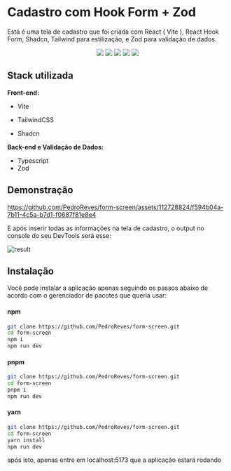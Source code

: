 # **Cadastro com Hook Form + Zod**

Está é uma tela de cadastro que foi criada com React ( Vite ), React Hook Form, Shadcn, Tailwind para estilização, e Zod para validação de dados.

<div align="center">  
	<img src='https://img.shields.io/badge/vite-%23646CFF.svg?style=for-the-badge&logo=vite&logoColor=white'/>  
	<img src='https://img.shields.io/badge/tailwindcss-%2338B2AC.svg?style=for-the-badge&logo=tailwind-css&logoColor=white'/>  
	<img src='https://img.shields.io/badge/typescript-%23007ACC.svg?style=for-the-badge&logo=typescript&logoColor=white'/>
	<img src='https://img.shields.io/badge/React%20Hook%20Form-%23EC5990.svg?style=for-the-badge&logo=reacthookform&logoColor=white' />
	<img src='https://img.shields.io/badge/Zod-3E67B1.svg?style=for-the-badge&logo=Zod&logoColor=white' />
</div>

## Stack utilizada

**Front-end:**

- Vite

- TailwindCSS

- Shadcn

**Back-end e Validação de Dados:** 
- Typescript  
- Zod

## Demonstração

https://github.com/PedroReves/form-screen/assets/112728824/f594b04a-7b11-4c5a-b7d1-f0687f81e8e4


 E após inserir todas as informações na tela de cadastro, o output no console do seu DevTools será esse:


![result](https://github.com/PedroReves/form-screen/assets/112728824/24757548-43dc-4109-bb37-1d9d1b07b3f5)


## Instalação

Você pode instalar a aplicação apenas seguindo os passos abaixo de acordo com o gerenciador de pacotes que queria usar:

#### npm

```bash
git clone https://github.com/PedroReves/form-screen.git
cd form-screen
npm i
npm run dev
```

#### pnpm

```bash
git clone https://github.com/PedroReves/form-screen.git
cd form-screen
pnpm i 
npm run dev
```

#### yarn

```bash
git clone https://github.com/PedroReves/form-screen.git
cd form-screen
yarn install
npm run dev
```
após isto, apenas entre em localhost:5173 que a aplicação estará rodando
